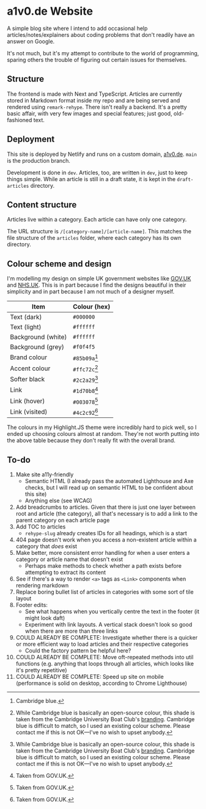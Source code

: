 # a1v0.de Website

A simple blog site where I intend to add occasional help articles/notes/explainers about coding problems that don't readily have an answer on Google.

It's not much, but it's my attempt to contribute to the world of programming, sparing others the trouble of figuring out certain issues for themselves.

## Structure

The frontend is made with Next and TypeScript. Articles are currently stored in Markdown format inside my repo and are being served and rendered using `remark-rehype`. There isn't really a backend. It's a pretty basic affair, with very few images and special features; just good, old-fashioned text.

## Deployment

This site is deployed by Netlify and runs on a custom domain, [a1v0.de](https://a1v0.de). `main` is the production branch.

Development is done in `dev`. Articles, too, are written in `dev`, just to keep things simple. While an article is still in a draft state, it is kept in the `draft-articles` directory.

## Content structure

Articles live within a category. Each article can have only one category.

The URL structure is `/[category-name]/[article-name]`. This matches the file structure of the `articles` folder, where each category has its own directory.

## Colour scheme and design

I'm modelling my design on simple UK government websites like [GOV.UK](https://www.gov.uk/) and [NHS.UK](https://www.nhs.uk/). This is in part because I find the designs beautiful in their simplicity and in part because I am not much of a designer myself.

| **Item**           | **Colour (hex)** |
| ------------------ | ---------------- |
| Text (dark)        | `#000000`        |
| Text (light)       | `#ffffff`        |
| Background (white) | `#ffffff`        |
| Background (grey)  | `#f0f4f5`        |
| Brand colour       | `#85b09a`[^1]    |
| Accent colour      | `#ffc72c`[^2]    |
| Softer black       | `#2c2a29`[^2]    |
| Link               | `#1d70b8`[^3]    |
| Link (hover)       | `#003078`[^3]    |
| Link (visited)     | `#4c2c92`[^3]    |

The colours in my Highlight.JS theme were incredibly hard to pick well, so I ended up choosing colours almost at random. They're not worth putting into the above table because they don't really fit with the overall brand.

[^1]: Cambridge blue.
[^2]: While Cambridge blue is basically an open-source colour, this shade is taken from the Cambridge University Boat Club's [branding](https://cubc.org.uk/app/uploads/2020/08/CUBC-Brand-Guidelines.pdf). Cambridge blue is difficult to match, so I used an existing colour scheme. Please contact me if this is not OK&mdash;I've no wish to upset anybody.
[^3]: Taken from GOV.UK.

## To-do

1. Make site a11y-friendly
    - Semantic HTML (I already pass the automated Lighthouse and Axe checks, but I will read up on semantic HTML to be confident about this site)
    - Anything else (see WCAG)
2. Add breadcrumbs to articles. Given that there is just one layer between root and article (the category), all that's necessary is to add a link to the parent category on each article page
3. Add TOC to articles
    - `rehype-slug` already creates IDs for all headings, which is a start
4. 404 page doesn't work when you access a non-existent article within a category that _does_ exist
5. Make better, more consistent error handling for when a user enters a category or article name that doesn't exist
    - Perhaps make methods to check whether a path exists before attempting to extract its content
6. See if there's a way to render `<a>` tags as `<Link>` components when rendering markdown
7. Replace boring bullet list of articles in categories with some sort of tile layout
8. Footer edits:
    - See what happens when you vertically centre the text in the footer (it might look daft)
    - Experiment with link layouts. A vertical stack doesn't look so good when there are more than three links
9. COULD ALREADY BE COMPLETE: Investigate whether there is a quicker or more efficient way to load articles and their respective categories
    - Could the factory pattern be helpful here?
10. COULD ALREADY BE COMPLETE: Move oft-repeated methods into util functions (e.g. anything that loops through all articles, which looks like it's pretty repetitive)
11. COULD ALREADY BE COMPLETE: Speed up site on mobile (performance is solid on desktop, according to Chrome Lighthouse)
